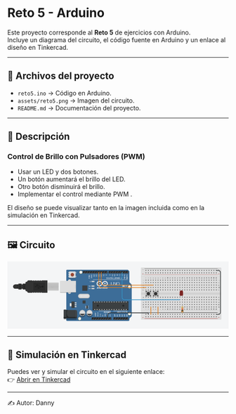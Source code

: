 # Reto 5 - Arduino

Este proyecto corresponde al **Reto 5** de ejercicios con Arduino.  
Incluye un diagrama del circuito, el código fuente en Arduino y un enlace al diseño en Tinkercad.  

---

## 📂 Archivos del proyecto

- `reto5.ino` → Código en Arduino.
- `assets/reto5.png` → Imagen del circuito.
- `README.md` → Documentación del proyecto.

---

## 📝 Descripción

### Control de Brillo con Pulsadores (PWM)

- Usar un LED y dos botones.
- Un botón aumentará el brillo del LED.
- Otro botón disminuirá el brillo.
- Implementar el control mediante PWM . 

El diseño se puede visualizar tanto en la imagen incluida como en la simulación en Tinkercad.

---

## 🖼️ Circuito

![Circuito Reto 5](./assets/Reto5.png)

---

## 🔗 Simulación en Tinkercad

Puedes ver y simular el circuito en el siguiente enlace:  
👉 [Abrir en Tinkercad](https://www.tinkercad.com/things/bgHnT55wQtH-grand-inari/editel?returnTo=https%3A%2F%2Fwww.tinkercad.com%2Fdashboard%2Fdesigns%2Fcircuits)

---

✍️ Autor: Danny
